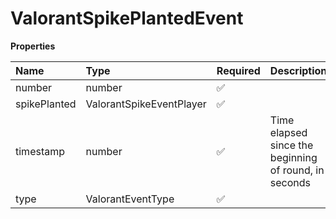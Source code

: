 # ValorantSpikePlantedEvent

**Properties**

| Name         | Type                     | Required | Description                                           |
| :----------- | :----------------------- | :------- | :---------------------------------------------------- |
| number       | number                   | ✅       |                                                       |
| spikePlanted | ValorantSpikeEventPlayer | ✅       |                                                       |
| timestamp    | number                   | ✅       | Time elapsed since the beginning of round, in seconds |
| type         | ValorantEventType        | ✅       |                                                       |
